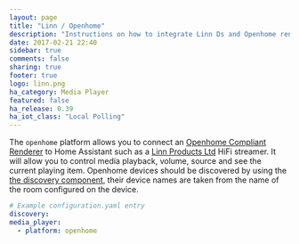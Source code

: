 ```yaml
---
layout: page
title: "Linn / Openhome"
description: "Instructions on how to integrate Linn Ds and Openhome renderers into Home Assistant."
date: 2017-02-21 22:40
sidebar: true
comments: false
sharing: true
footer: true
logo: linn.png
ha_category: Media Player
featured: false
ha_release: 0.39
ha_iot_class: "Local Polling"
---
```



The `openhome` platform allows you to connect an [Openhome Compliant Renderer](https://www.openhome.org) to Home Assistant such as a [Linn Products Ltd](https://www.linn.co.uk) HiFi streamer. It will allow you to control media playback, volume, source and see the current playing item. Openhome devices should be discovered by using the [the discovery component](/components/discovery/), their device names are taken from the name of the room configured on the device. 

```yaml
# Example configuration.yaml entry
discovery:
media_player:
  - platform: openhome
```
